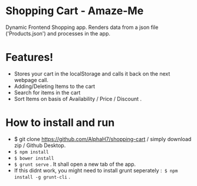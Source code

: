 # Shopping Cart - Amaze-Me

Dynamic Frontend Shopping app. Renders data from a json file ('Products.json') and processes in the app.

# Features!

  - Stores your cart in the localStorage and calls it back on the next webpage call.
  - Adding/Deleting Items to the cart
  - Search for items in the cart
  - Sort Items on basis of Availability / Price / Discount . 


# How to install and run
  - $ git clone https://github.com/AlphaH7/shopping-cart / simply download zip / Github Desktop.
  - ``` $ npm install ```
  - ``` $ bower install ``` 
  - ``` $ grunt serve ``` . It shall open a new tab of the app.
  - If this didnt work, you might need to install grunt seperately :```  $ npm install -g grunt-cli ``` .
